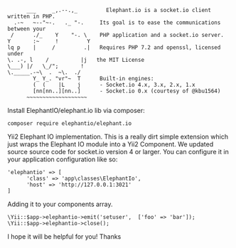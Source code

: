           ___     _,.--.,_         Elephant.io is a socket.io client written in PHP.
      .-~   ~--"~-.   ._ "-.     Its goal is to ease the communications between your
     /      ./_    Y    "-. \    PHP application and a socket.io server.
    Y       :~     !         Y
    lq p    |     /         .|   Requires PHP 7.2 and openssl, licensed under
    \. .-, l    /          |j   the MIT License
    \___) |/   \_/";       !
    \._____.-~\  .  ~\.  ./
            Y_ Y_. "vr"~  T      Built-in engines:
            (  (    |L    j      - Socket.io 4.x, 3.x, 2.x, 1.x
            [nn[nn..][nn..]      - Socket.io 0.x (courtesy of @kbu1564)
          ~~~~~~~~~~~~~~~~~~~

Install ElephantIO/elephant.io lib via composer:
    
    composer require elephantio/elephant.io

Yii2 Elephant IO implementation.
This is a really dirt simple extension which just wraps the Elephant IO module into a Yii2 Component. We updated source source code for socket.io version 4 or larger.
You can configure it in your application configuration like so:

    'elephantio' => [
	      'class' => 'app\classes\ElephantIo',
	      'host' => 'http://127.0.0.1:3021'
    ]
    
Adding it to your components array.

    \Yii::$app->elephantio->emit('setuser',  ['foo' => 'bar']);
    \Yii::$app->elephantio->close();

I hope it will be helpful for you!
Thanks
